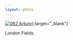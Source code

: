 ```yaml
---
layout: photo
---
```


[![062 Arturo](https://c1.staticflickr.com/1/575/20234676583_39a1451513_c.jpg)](https://www.flickr.com/photos/131440297@N08/20234676583/){:target="_blank"}

London Fields.
